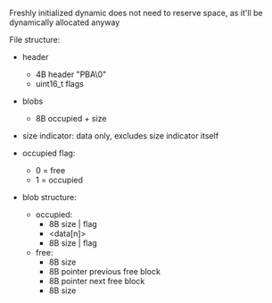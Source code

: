 Freshly initialized dynamic does not need to reserve space, as it'll be dynamically allocated anyway







File structure:

- header
    - 4B header "PBA\0"
    - uint16_t  flags
- blobs
    - 8B occupied + size

- size indicator: data only, excludes size indicator itself

- occupied flag:
    - 0 = free
    - 1 = occupied

- blob structure:
    - occupied:
        - 8B size | flag
        - &lt;data[n]&gt;
        - 8B size | flag
    - free:
        - 8B size
        - 8B pointer previous free block
        - 8B pointer next free block
        - 8B size
